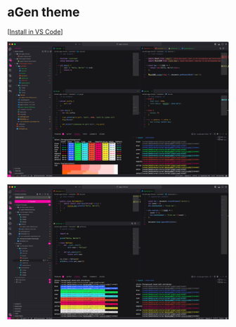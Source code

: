 # aGen theme

[[Install in VS Code](https://marketplace.visualstudio.com/items?itemName=maxxborer.agen-theme)]

![1](https://github.com/maxxborer/agen-theme/blob/main/vscode.agen-theme/screenshots/1.png?raw=true)

![2](https://github.com/maxxborer/agen-theme/blob/main/vscode.agen-theme/screenshots/2.png?raw=true)
